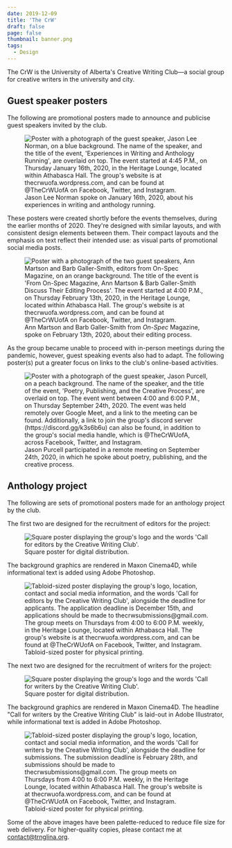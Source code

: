 ```yaml
---
date: 2019-12-09
title: 'The CrW'
draft: false
page: false
thumbnail: banner.png
tags:
  - Design
---
```


The CrW is the University of Alberta's Creative Writing Club—a social group for creative writers in the university and city.

## Guest speaker posters

The following are promotional posters made to announce and publicise guest speakers invited by the club.

<figure>
  <img src="jason-lee-norman.jpg" alt="Poster with a photograph of the guest speaker, Jason Lee Norman, on a blue background. The name of the speaker, and the title of the event, 'Experiences in Writing and Anthology Running', are overlaid on top. The event started at 4:45 P.M., on Thursday January 16th, 2020, in the Heritage Lounge, located within Athabasca Hall. The group's website is at thecrwuofa.wordpress.com, and can be found at @TheCrWUofA on Facebook, Twitter, and Instagram.">
  <figcaption>Jason Lee Norman spoke on January 16th, 2020, about his experiences in writing and anthology running.</figcaption>
</figure>

These posters were created shortly before the events themselves, during the earlier months of 2020. They're designed with similar layouts, and with consistent design elements between them. Their compact layouts and the emphasis on text reflect their intended use: as visual parts of promotional social media posts.

<figure>
  <img src="barb-galler-smith-ann-marston.jpg" alt="Poster with a photograph of the two guest speakers, Ann Martson and Barb Galler-Smith, editors from On-Spec Magazine, on an orange background. The title of the event is 'From On-Spec Magazine, Ann Martson & Barb Galler-Smith Discuss Their Editing Process'. The event started at 4:00 P.M., on Thursday February 13th, 2020, in the Heritage Lounge, located within Athabasca Hall. The group's website is at thecrwuofa.wordpress.com, and can be found at @TheCrWUofA on Facebook, Twitter, and Instagram.">
  <figcaption>Ann Martson and Barb Galler-Smith from <em>On-Spec</em> Magazine, spoke on February 13th, 2020, about their editing process.</figcaption>
</figure>

As the group became unable to proceed with in-person meetings during the pandemic, however, guest speaking events also had to adapt. The following poster(s) put a greater focus on links to the club's online-based activities.

<figure>
  <img src="jason-purcell.jpg" alt="Poster with a photograph of the guest speaker, Jason Purcell, on a peach background. The name of the speaker, and the title of the event, 'Poetry, Publishing, and the Creative Process', are overlaid on top. The event went between 4:00 and 6:00 P.M., on Thursday September 24th, 2020. The event was held remotely over Google Meet, and a link to the meeting can be found. Additionally, a link to join the group's discord server (https://discord.gg/k3s6b6u) can also be found, in addition to the group's social media handle, which is @TheCrWUofA, across Facebook, Twitter, and Instagram.">
  <figcaption>Jason Purcell participated in a remote meeting on September 24th, 2020, in which he spoke about poetry, publishing, and the creative process.</figcaption>
</figure>

## Anthology project

The following are sets of promotional posters made for an anthology project by the club.

The first two are designed for the recruitment of editors for the project:

<figure>
  <img src="call-for-editors-square-fs8.png" alt="Square poster displaying the group's logo and the words 'Call for editors by the Creative Writing Club'.">
  <figcaption>Square poster for digital distribution.</figcaption>
</figure>

The background graphics are rendered in Maxon Cinema4D, while informational text is added using Adobe Photoshop.

<figure>
  <img src="call-for-editors-fs8.png" alt="Tabloid-sized poster displaying the group's logo, location, contact and social media information, and the words 'Call for editors by the Creative Writing Club', alongside the deadline for applicants. The application deadline is December 15th, and applications should be made to thecrwsubmissions@gmail.com. The group meets on Thursdays from 4:00 to 6:00 P.M. weekly, in the Heritage Lounge, located within Athabasca Hall. The group's website is at thecrwuofa.wordpress.com, and can be found at @TheCrWUofA on Facebook, Twitter, and Instagram.">
  <figcaption>Tabloid-sized poster for physical printing.</figcaption> 
</figure>

The next two are designed for the recruitment of writers for the project:

<figure>
  <img src="call-for-writers-square-fs8.png" alt="Square poster displaying the group's logo and the words 'Call for writers by the Creative Writing Club'.">
  <figcaption>Square poster for digital distribution.</figcaption>
</figure>

The background graphics are rendered in Maxon Cinema4D. The headline "Call for writers by the Creative Writing Club" is laid-out in Adobe Illustrator, while informational text is added in Adobe Photoshop.

<figure>
  <img src="call-for-writers-fs8.png" alt="Tabloid-sized poster displaying the group's logo, location, contact and social media information, and the words 'Call for writers by the Creative Writing Club', alongside the deadline for submissions. The submission deadline is February 28th, and submissions should be made to thecrwsubmissions@gmail.com. The group meets on Thursdays from 4:00 to 6:00 P.M. weekly, in the Heritage Lounge, located within Athabasca Hall. The group's website is at thecrwuofa.wordpress.com, and can be found at @TheCrWUofA on Facebook, Twitter, and Instagram.">
  <figcaption>Tabloid-sized poster for physical printing.</figcaption>
</figure>

Some of the above images have been palette-reduced to reduce file size for web delivery. For higher-quality copies, please contact me at [contact@trnglina.org](mailto:contact@trnglina.org).
